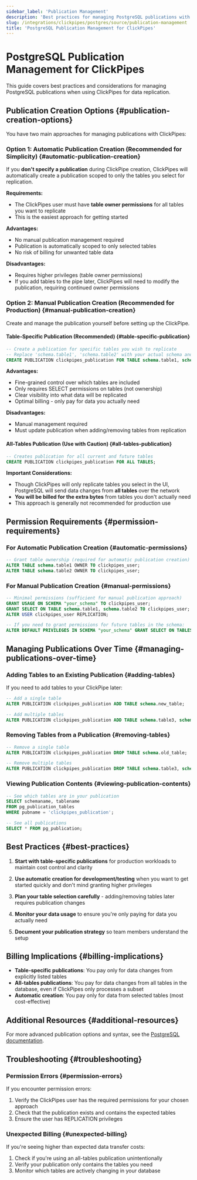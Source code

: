```yaml
---
sidebar_label: 'Publication Management'
description: 'Best practices for managing PostgreSQL publications with ClickPipes'
slug: /integrations/clickpipes/postgres/source/publication-management
title: 'PostgreSQL Publication Management for ClickPipes'
---
```


# PostgreSQL Publication Management for ClickPipes

This guide covers best practices and considerations for managing PostgreSQL publications when using ClickPipes for data replication.

## Publication Creation Options {#publication-creation-options}

You have two main approaches for managing publications with ClickPipes:

### Option 1: Automatic Publication Creation (Recommended for Simplicity) {#automatic-publication-creation}

If you **don't specify a publication** during ClickPipe creation, ClickPipes will automatically create a publication scoped to only the tables you select for replication.

**Requirements:**
- The ClickPipes user must have **table owner permissions** for all tables you want to replicate
- This is the easiest approach for getting started

**Advantages:**
- No manual publication management required
- Publication is automatically scoped to only selected tables
- No risk of billing for unwanted table data

**Disadvantages:**
- Requires higher privileges (table owner permissions)
- If you add tables to the pipe later, ClickPipes will need to modify the publication, requiring continued owner permissions

### Option 2: Manual Publication Creation (Recommended for Production) {#manual-publication-creation}

Create and manage the publication yourself before setting up the ClickPipe.

#### Table-Specific Publication (Recommended) {#table-specific-publication}

```sql
-- Create a publication for specific tables you wish to replicate
-- Replace 'schema.table1', 'schema.table2' with your actual schema and table names
CREATE PUBLICATION clickpipes_publication FOR TABLE schema.table1, schema.table2;
```

**Advantages:**
- Fine-grained control over which tables are included
- Only requires SELECT permissions on tables (not ownership)
- Clear visibility into what data will be replicated
- Optimal billing - only pay for data you actually need

**Disadvantages:**
- Manual management required
- Must update publication when adding/removing tables from replication

#### All-Tables Publication (Use with Caution) {#all-tables-publication}

```sql
-- Creates publication for all current and future tables
CREATE PUBLICATION clickpipes_publication FOR ALL TABLES;
```

**Important Considerations:**
- Though ClickPipes will only replicate tables you select in the UI, PostgreSQL will send data changes from **all tables** over the network
- **You will be billed for the extra bytes** from tables you don't actually need
- This approach is generally not recommended for production use

## Permission Requirements {#permission-requirements}

### For Automatic Publication Creation {#automatic-permissions}
```sql
-- Grant table ownership (required for automatic publication creation)
ALTER TABLE schema.table1 OWNER TO clickpipes_user;
ALTER TABLE schema.table2 OWNER TO clickpipes_user;
```

### For Manual Publication Creation {#manual-permissions}
```sql
-- Minimal permissions (sufficient for manual publication approach)
GRANT USAGE ON SCHEMA "your_schema" TO clickpipes_user;
GRANT SELECT ON TABLE schema.table1, schema.table2 TO clickpipes_user;
ALTER USER clickpipes_user REPLICATION;

-- If you need to grant permissions for future tables in the schema:
ALTER DEFAULT PRIVILEGES IN SCHEMA "your_schema" GRANT SELECT ON TABLES TO clickpipes_user;
```

## Managing Publications Over Time {#managing-publications-over-time}

### Adding Tables to an Existing Publication {#adding-tables}

If you need to add tables to your ClickPipe later:

```sql
-- Add a single table
ALTER PUBLICATION clickpipes_publication ADD TABLE schema.new_table;

-- Add multiple tables
ALTER PUBLICATION clickpipes_publication ADD TABLE schema.table3, schema.table4;
```

### Removing Tables from a Publication {#removing-tables}

```sql
-- Remove a single table
ALTER PUBLICATION clickpipes_publication DROP TABLE schema.old_table;

-- Remove multiple tables
ALTER PUBLICATION clickpipes_publication DROP TABLE schema.table3, schema.table4;
```

### Viewing Publication Contents {#viewing-publication-contents}

```sql
-- See which tables are in your publication
SELECT schemaname, tablename 
FROM pg_publication_tables 
WHERE pubname = 'clickpipes_publication';

-- See all publications
SELECT * FROM pg_publication;
```

## Best Practices {#best-practices}

1. **Start with table-specific publications** for production workloads to maintain cost control and clarity

2. **Use automatic creation for development/testing** when you want to get started quickly and don't mind granting higher privileges

3. **Plan your table selection carefully** - adding/removing tables later requires publication changes

4. **Monitor your data usage** to ensure you're only paying for data you actually need

5. **Document your publication strategy** so team members understand the setup

## Billing Implications {#billing-implications}

- **Table-specific publications**: You pay only for data changes from explicitly listed tables
- **All-tables publications**: You pay for data changes from all tables in the database, even if ClickPipes only processes a subset
- **Automatic creation**: You pay only for data from selected tables (most cost-effective)

## Additional Resources {#additional-resources}

For more advanced publication options and syntax, see the [PostgreSQL documentation](https://www.postgresql.org/docs/current/sql-createpublication.html).

## Troubleshooting {#troubleshooting}

### Permission Errors {#permission-errors}
If you encounter permission errors:
1. Verify the ClickPipes user has the required permissions for your chosen approach
2. Check that the publication exists and contains the expected tables
3. Ensure the user has REPLICATION privileges

### Unexpected Billing {#unexpected-billing}
If you're seeing higher than expected data transfer costs:
1. Check if you're using an all-tables publication unintentionally
2. Verify your publication only contains the tables you need
3. Monitor which tables are actively changing in your database